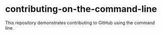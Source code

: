 # contributing-on-the-command-line
This repository demonstrates contributing to GitHub using the command line.
